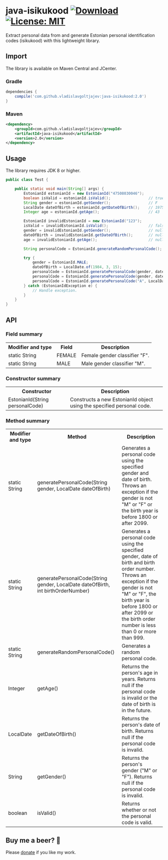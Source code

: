 # java-isikukood [![Download](https://api.bintray.com/packages/vladislavg/java-isikukood/java-isikukood/images/download.svg)](https://bintray.com/vladislavg/java-isikukood/java-isikukood/_latestVersion) [![License: MIT](https://img.shields.io/badge/License-MIT-green.svg)](https://github.com/vladislavgoltjajev/java-isikukood/blob/master/LICENSE) 

Extract personal data from and generate Estonian personal identification codes (isikukood) with this lightweight library.

## Import
The library is available on Maven Central and JCenter.
### Gradle
```groovy
dependencies {
    compile('com.github.vladislavgoltjajev:java-isikukood:2.0')
}
```
### Maven
```xml
<dependency>
    <groupId>com.github.vladislavgoltjajev</groupId>
    <artifactId>java-isikukood</artifactId>
    <version>2.0</version>
</dependency>
```

## Usage
The library requires JDK 8 or higher.
```java
public class Test {

    public static void main(String[] args) {
        EstonianId estonianId = new EstonianId("47508030046");
        boolean isValid = estonianId.isValid();                 // true
        String gender = estonianId.getGender();                 // F
        LocalDate dateOfBirth = estonianId.getDateOfBirth();    // 1975-08-03
        Integer age = estonianId.getAge();                      // 43

        EstonianId invalidEstonianId = new EstonianId("123");
        isValid = invalidEstonianId.isValid();                  // false
        gender = invalidEstonianId.getGender();                 // null
        dateOfBirth = invalidEstonianId.getDateOfBirth();       // null
        age = invalidEstonianId.getAge();                       // null

        String personalCode = EstonianId.generateRandomPersonalCode(); // 35207049817

        try {
            gender = EstonianId.MALE;
            dateOfBirth = LocalDate.of(1984, 3, 15);
            personalCode = EstonianId.generatePersonalCode(gender, dateOfBirth);           // 38403153949
            personalCode = EstonianId.generatePersonalCode(gender, dateOfBirth, 7);        // 38403150076
            personalCode = EstonianId.generatePersonalCode("A", LocalDate.of(1799, 1, 1)); // Throws exception.
        } catch (EstonianIdException e) {
            // Handle exception.
        }
    }
}
```

## API
### Field summary
<table class="table1">
    <tr>
        <th>Modifier and type</th>
        <th>Field</th>
        <th>Description</th>
    </tr>
    <tr>
        <td>static String</td>
        <td>FEMALE</td>
        <td>Female gender classifier "F".</td>
    </tr>
    <tr>
        <td>static String</td>
        <td>MALE</td>
        <td>Male gender classifier "M".</td>
    </tr>
</table>

### Constructor summary
<table class="table1">
    <tr>
        <th>Constructor</th>
        <th>Description</th>
    </tr>
    <tr>
        <td>EstonianId(String personalCode)</td>
        <td>Constructs a new EstonianId object using the specified personal code.</td>
    </tr>
</table>

### Method summary
<table class="table1">
    <tr>
        <th>Modifier and type</th>
        <th>Method</th>
        <th>Description</th>
    </tr>
    <tr>
        <td>static String</td>
        <td>generatePersonalCode(String gender, LocalDate dateOfBirth)</td>
        <td>Generates a personal code using the specified gender and date of birth. Throws an exception if the gender is not "M" or "F" or the birth year is before 1800 or after 2099.</td>
    </tr>
    <tr>
        <td>static String</td>
        <td>generatePersonalCode(String gender, LocalDate dateOfBirth, int birthOrderNumber)</td>
        <td>Generates a personal code using the specified gender, date of birth and birth order number. Throws an exception if the gender is not "M" or "F", the birth year is before 1800 or after 2099 or the birth order number is less than 0 or more than 999.</td>
    </tr>
    <tr>
        <td>static String</td>
        <td>generateRandomPersonalCode()</td>
        <td>Generates a random personal code.</td>
    </tr>
    <tr>
        <td>Integer</td>
        <td>getAge()</td>
        <td>Returns the person's age in years. Returns null if the personal code is invalid or the date of birth is in the future.</td>
    </tr>
    <tr>
        <td>LocalDate</td>
        <td>getDateOfBirth()</td>
        <td>Returns the person's date of birth. Returns null if the personal code is invalid.</td>
    </tr>
    <tr>
        <td>String</td>
        <td>getGender()</td>
        <td>Returns the person's gender ("M" or "F"). Returns null if the personal code is invalid.</td>
    </tr>
    <tr>
        <td>boolean</td>
        <td>isValid()</td>
        <td>Returns whether or not the personal code is valid.</td>
    </tr>
</table>

## Buy me a beer? :beer:
Please [donate](https://www.paypal.me/VladislavGoltjajev) if you like my work.
